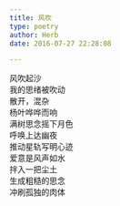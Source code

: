 ```yaml
---  
title: 风吹  
type: poetry  
author: Herb  
date: 2016-07-27 22:28:08  

---  
```

风吹起沙  
我的思绪被吹动  
散开，混杂    
杨叶哗哗而响  
满树思念摇下月色  
呼唤上达幽夜  
推动星轨写明心迹    
爱意是风声如水  
拌入一把尘土  
生成粗糙的思念  
冲刷孤独的肉体